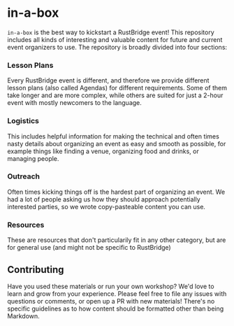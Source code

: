 # in-a-box

`in-a-box` is the best way to kickstart a RustBridge event! This repository includes all kinds of interesting and valuable content for future and current event organizers to use. The repository is broadly divided into four sections:

### Lesson Plans

Every RustBridge event is different, and therefore we provide different lesson plans (also called Agendas) for different requirements. Some of them take longer and are more complex, while others are suited for just a 2-hour event with mostly newcomers to the language.

### Logistics

This includes helpful information for making the technical and often times nasty details about organizing an event as easy and smooth as possible, for example things like finding a venue, organizing food and drinks, or managing people.

### Outreach

Often times kicking things off is the hardest part of organizing an event. We had a lot of people asking us how they should approach potentially interested parties, so we wrote copy-pasteable content you can use.

### Resources

These are resources that don't particularily fit in any other category, but are for general use (and might not be specific to RustBridge)

## Contributing

Have you used these materials or run your own workshop? We'd love to learn and grow from your experience. Please feel free to file any issues with questions or comments, or open up a PR with new materials! There's no specific guidelines as to how content should be formatted other than being Markdown.
